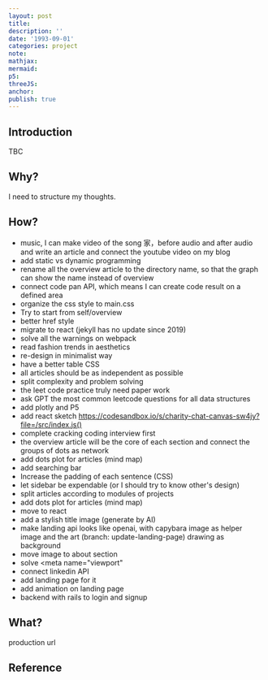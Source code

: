 ```yaml
---
layout: post
title:
description: ''
date: '1993-09-01'
categories: project
note:
mathjax:
mermaid:
p5:
threeJS:
anchor:
publish: true
---
```


## Introduction

TBC

## Why?

I need to structure my thoughts.

## How?

* music, I can make video of the song 家，before audio and after audio and write an article and connect the youtube video on my blog
* add static vs dynamic programming
* rename all the overview article to the directory name, so that the graph can show the name instead of overview
* connect code pan API, which means I can create code result on a defined area
* organize the css style to main.css
* Try to start from self/overview
* better href style
* migrate to react (jekyll has no update since 2019)
* solve all the warnings on webpack
* read fashion trends in aesthetics
* re-design in minimalist way
* have a better table CSS
* all articles should be as independent as possible
* split complexity and problem solving
* the leet code practice truly need paper work
* ask GPT the most common leetcode questions for all data structures
* add plotly and P5
* add react sketch https://codesandbox.io/s/charity-chat-canvas-sw4jy?file=/src/index.js()
* complete cracking coding interview first
* the overview article will be the core of each section and connect the groups of dots as network
* add dots plot for articles (mind map)
* add searching bar
* Increase the padding of each sentence (CSS)
* let sidebar be expendable (or I should try to know other's design)
* split articles according to modules of projects
* add dots plot for articles (mind map)
* move to react
* add a stylish title image (generate by AI)
* make landing api looks like openai, with capybara image as helper image and the art (branch: update-landing-page) drawing as background
* move image to about section
* solve <meta name="viewport"
* connect linkedin API
* add landing page for it
* add animation on landing page
* backend with rails to login and signup

## What?

production url

## Reference
